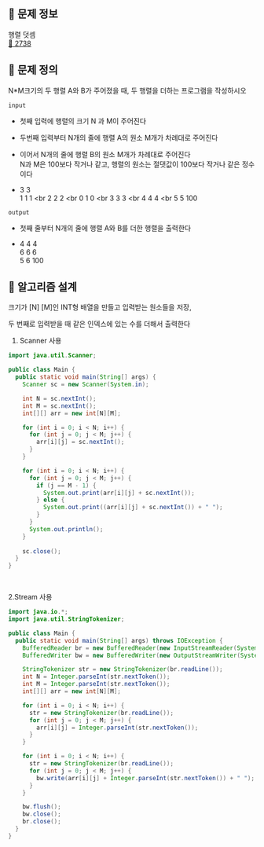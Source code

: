 ## 🌵 문제 정보
행렬 덧셈 <br>
[🚗 2738](https://www.acmicpc.net/problem/2738)

## 🌵 문제 정의

N*M크기의 두 행렬 A와 B가 주어졌을 때, 두 행렬을 더하는 프로그램을 작성하시오

`input` <br>
- 첫째 입력에 행렬의 크기 N 과 M이 주어진다
- 두번째 입력부터 N개의 줄에 행렬 A의 원소 M개가 차례대로 주어진다
- 이어서 N개의 줄에 행렬 B의 원소 M개가 차례대로 주어진다 <br>
  N과 M은 100보다 작거나 같고, 행렬의 원소는 절댓값이 100보다 작거나 같은 정수이다


- 3 3 <br>
  1 1 1 <br
  2 2 2 <br
  0 1 0 <br
  3 3 3 <br
  4 4 4 <br
  5 5 100

`output` <br>
- 첫째 줄부터 N개의 줄에 행렬 A와 B를 더한 행렬을 출력한다


- 4 4 4 <br>
  6 6 6 <br>
  5 6 100

## 🌵 알고리즘 설계

크기가 [N] [M]인 INT형 배열을 만들고 입력받는 원소들을 저장, <br>

두 번째로 입력받을 때 같은 인덱스에 있는 수를 더해서 출력한다

1. Scanner 사용
```java
import java.util.Scanner;

public class Main {
  public static void main(String[] args) {
    Scanner sc = new Scanner(System.in);

    int N = sc.nextInt();
    int M = sc.nextInt();
    int[][] arr = new int[N][M];

    for (int i = 0; i < N; i++) {
      for (int j = 0; j < M; j++) {
        arr[i][j] = sc.nextInt();
      }
    }

    for (int i = 0; i < N; i++) {
      for (int j = 0; j < M; j++) {
        if (j == M - 1) {
          System.out.print(arr[i][j] + sc.nextInt());
        } else {
          System.out.print((arr[i][j] + sc.nextInt()) + " ");
        }
      }
      System.out.println();
    }
    
    sc.close();
  }
}
```

<br>

2.Stream 사용
```java
import java.io.*;
import java.util.StringTokenizer;

public class Main {
  public static void main(String[] args) throws IOException {
    BufferedReader br = new BufferedReader(new InputStreamReader(System.in));
    BufferedWriter bw = new BufferedWriter(new OutputStreamWriter(System.out));

    StringTokenizer str = new StringTokenizer(br.readLine());
    int N = Integer.parseInt(str.nextToken());
    int M = Integer.parseInt(str.nextToken());
    int[][] arr = new int[N][M];

    for (int i = 0; i < N; i++) {
      str = new StringTokenizer(br.readLine());
      for (int j = 0; j < M; j++) {
        arr[i][j] = Integer.parseInt(str.nextToken());
      }
    }

    for (int i = 0; i < N; i++) {
      str = new StringTokenizer(br.readLine());
      for (int j = 0; j < M; j++) {
        bw.write(arr[i][j] + Integer.parseInt(str.nextToken()) + " ");
      }
    }

    bw.flush();
    bw.close();
    br.close();
  }
}
```